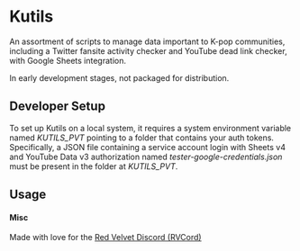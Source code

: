 # Kutils
An assortment of scripts to manage data important to K-pop communities, including a Twitter fansite activity checker and YouTube dead link checker, with Google Sheets integration.

In early development stages, not packaged for distribution.

## Developer Setup
To set up Kutils on a local system, it requires a system environment variable named *KUTILS_PVT* pointing to a folder 
that contains your auth tokens. Specifically, a JSON file containing a service account login with Sheets v4 and YouTube 
Data v3 authorization named *tester-google-credentials.json* must be present in the folder at *KUTILS_PVT*.  

## Usage


#### Misc
Made with love for the [Red Velvet Discord (RVCord)](https://discord.gg/redvelvet)